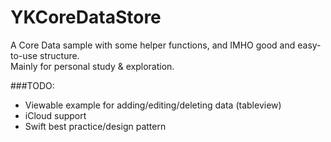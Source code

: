 # YKCoreDataStore
A Core Data sample with some helper functions, and IMHO good and easy-to-use structure.<br>
Mainly for personal study & exploration.

###TODO:
- Viewable example for adding/editing/deleting data (tableview)
- iCloud support
- Swift best practice/design pattern

